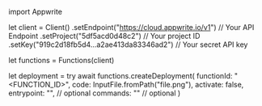 import Appwrite

let client = Client()
    .setEndpoint("https://cloud.appwrite.io/v1") // Your API Endpoint
    .setProject("5df5acd0d48c2") // Your project ID
    .setKey("919c2d18fb5d4...a2ae413da83346ad2") // Your secret API key

let functions = Functions(client)

let deployment = try await functions.createDeployment(
    functionId: "<FUNCTION_ID>",
    code: InputFile.fromPath("file.png"),
    activate: false,
    entrypoint: "<ENTRYPOINT>", // optional
    commands: "<COMMANDS>" // optional
)

